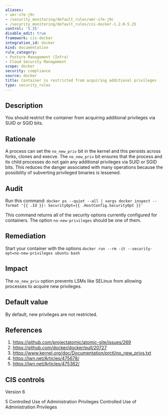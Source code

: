 ```yaml
---
aliases:
- umr-s7e-j9c
- /security_monitoring/default_rules/umr-s7e-j9c
- /security_monitoring/default_rules/cis-docker-1.2.0-5.25
control: '5.25'
disable_edit: true
framework: cis-docker
integration_id: docker
kind: documentation
rule_category:
- Posture Management (Infra)
- Cloud Security Management
scope: docker
security: compliance
source: docker
title: Container is restricted from acquiring additional privileges
type: security_rules
---
```


## Description

You should restrict the container from acquiring additional privileges via SUID or SGID bits.

## Rationale

A process can set the `no_new_priv` bit in the kernel and this persists across forks, clones and execve. The `no_new_priv` bit ensures that the process and its child processes do not gain any additional privileges via SUID or SGID bits. This reduces the danger associated with many operations because the possibility of subverting privileged binaries is lessened.

## Audit

Run this command: `docker ps --quiet --all | xargs docker inspect --format '{{ .Id }}: SecurityOpt={{ .HostConfig.SecurityOpt }}'` 

This command returns all of the security options currently configured for containers. The option `no-new-privileges` should be one of them.

## Remediation

Start your container with the options `docker run --rm -it --security-opt=no-new-privileges ubuntu bash`

## Impact

The `no_new_priv` option prevents LSMs like SELinux from allowing processes to acquire new privileges.

## Default value

By default, new privileges are not restricted.

## References

1. https://github.com/projectatomic/atomic-site/issues/269
2. https://github.com/docker/docker/pull/20727
3. https://www.kernel.org/doc/Documentation/prctl/no_new_privs.txt
4. https://lwn.net/Articles/475678/
5. https://lwn.net/Articles/475362/

## CIS controls

Version 6

5 Controlled Use of Administration Privileges Controlled Use of Administration Privileges
